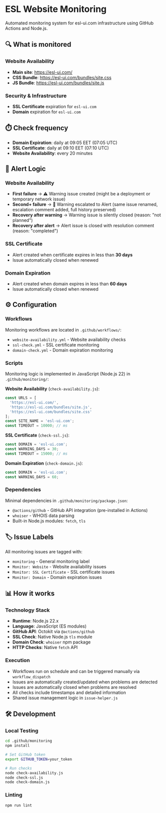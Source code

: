 # ESL Website Monitoring

Automated monitoring system for esl-ui.com infrastructure using GitHub Actions and Node.js.

## 🔍 What is monitored

### Website Availability
- **Main site**: https://esl-ui.com/
- **CSS Bundle**: https://esl-ui.com/bundles/site.css  
- **JS Bundle**: https://esl-ui.com/bundles/site.js

### Security & Infrastructure
- **SSL Certificate** expiration for `esl-ui.com`
- **Domain** expiration for `esl-ui.com`

## ⏱️ Check frequency

- **Domain Expiration**: daily at 09:05 EET (07:05 UTC)
- **SSL Certificate**: daily at 09:10 EET (07:10 UTC)
- **Website Availability**: every 20 minutes

## 🚨 Alert Logic

### Website Availability
- **First failure** → ⚠️ Warning issue created (might be a deployment or temporary network issue)
- **Second+ failure** → 🚨 Warning escalated to Alert (same issue renamed, escalation comment added, full history preserved)
- **Recovery after warning** → Warning issue is silently closed (reason: "not planned")
- **Recovery after alert** → Alert issue is closed with resolution comment (reason: "completed")

### SSL Certificate
- Alert created when certificate expires in less than **30 days**
- Issue automatically closed when renewed

### Domain Expiration
- Alert created when domain expires in less than **60 days**
- Issue automatically closed when renewed

## ⚙️ Configuration

### Workflows
Monitoring workflows are located in `.github/workflows/`:
- `website-availability.yml` - Website availability checks
- `ssl-check.yml` - SSL certificate monitoring
- `domain-check.yml` - Domain expiration monitoring

### Scripts
Monitoring logic is implemented in JavaScript (Node.js 22) in `.github/monitoring/`:

**Website Availability** (`check-availability.js`):
```javascript
const URLS = [
  'https://esl-ui.com/',
  'https://esl-ui.com/bundles/site.js',
  'https://esl-ui.com/bundles/site.css'
];
const SITE_NAME = 'esl-ui.com';
const TIMEOUT = 10000; // ms
```

**SSL Certificate** (`check-ssl.js`):
```javascript
const DOMAIN = 'esl-ui.com';
const WARNING_DAYS = 30;
const TIMEOUT = 15000; // ms
```

**Domain Expiration** (`check-domain.js`):
```javascript
const DOMAIN = 'esl-ui.com';
const WARNING_DAYS = 60;
```

### Dependencies
Minimal dependencies in `.github/monitoring/package.json`:
- `@actions/github` - GitHub API integration (pre-installed in Actions)
- `whoiser` - WHOIS data parsing
- Built-in Node.js modules: `fetch`, `tls`

## 🏷️ Issue Labels

All monitoring issues are tagged with:
- `monitoring` - General monitoring label
- `Monitor: Website` - Website availability issues
- `Monitor: SSL Certificate` - SSL certificate issues
- `Monitor: Domain` - Domain expiration issues

## 📊 How it works

### Technology Stack
- **Runtime**: Node.js 22.x
- **Language**: JavaScript (ES modules)
- **GitHub API**: Octokit via `@actions/github`
- **SSL Check**: Native Node.js `tls` module
- **Domain Check**: `whoiser` npm package
- **HTTP Checks**: Native `fetch` API

### Execution
- Workflows run on schedule and can be triggered manually via `workflow_dispatch`
- Issues are automatically created/updated when problems are detected
- Issues are automatically closed when problems are resolved
- All checks include timestamps and detailed information
- Shared issue management logic in `issue-helper.js`

## 🛠️ Development

### Local Testing
```bash
cd .github/monitoring
npm install

# Set GitHub token
export GITHUB_TOKEN=your_token

# Run checks
node check-availability.js
node check-ssl.js
node check-domain.js
```

### Linting
```bash
npm run lint
```
